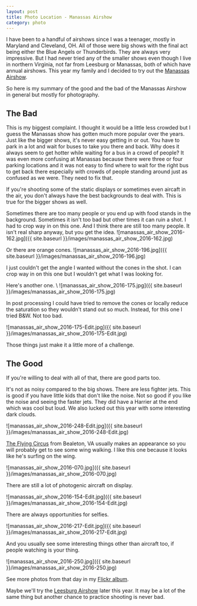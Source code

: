 ```yaml
---
layout: post
title: Photo Location - Manassas Airshow
category: photo
---
```


I have been to a handful of airshows since I was a teenager, mostly in Maryland and Cleveland, OH. All of those were big shows with the final act being either the Blue Angels or Thunderbirds. They are always very impressive. But I had never tried any of the smaller shows even though I live in northern Virginia, not far from Leesburg or Manassas, both of which have annual airshows. This year my family and I decided to try out the [Manassas Airshow](http://manassasairshow.com).

So here is my summary of the good and the bad of the Manassas Airshow in general but mostly for photography.

## The Bad ##

This is my biggest complaint. I thought it would be a little less crowded but I guess the Manassas show has gotten much more popular over the years. Just like the bigger shows, it's never easy getting in or out. You have to park in a lot and wait for buses to take you there and back. Why does it always seem to get hotter while waiting for a bus in a crowd of people? It was even more confusing at Manassas because there were three or four parking locations and it was not easy to find where to wait for the right bus to get back there especially with crowds of people standing around just as confused as we were. They need to fix that.

If you're shooting some of the static displays or sometimes even aircaft in the air, you don't always have the best backgrounds to deal with. This is true for the bigger shows as well. 

Sometimes there are too many people or you end up with food stands in the background. Sometimes it isn't too bad but other times it can ruin a shot. I had to crop way in on this one. And I think there are still too many people. It isn't real sharp anyway, but you get the idea.
![manassas_air_show_2016-162.jpg]({{ site.baseurl }}/images/manassas_air_show_2016-162.jpg)

Or there are orange cones.
![manassas_air_show_2016-196.jpg]({{ site.baseurl }}/images/manassas_air_show_2016-196.jpg)

I just couldn't get the angle I wanted without the cones in the shot. I can crop way in on this one but I wouldn't get what I was looking for. 

Here's another one. \\
![manassas_air_show_2016-175.jpg]({{ site.baseurl }}/images/manassas_air_show_2016-175.jpg)

In post processing I could have tried to remove the cones or locally reduce the saturation so they wouldn't stand out so much. Instead, for this one I tried B&W. Not too bad.

![manassas_air_show_2016-175-Edit.jpg]({{ site.baseurl }}/images/manassas_air_show_2016-175-Edit.jpg)


Those things just make it a little more of a challenge.

## The Good ##

If you're willing to deal with all of that, there are good parts too. 

It's not as noisy compared to the big shows. There are less fighter jets. This is good if you have little kids that don't like the noise. Not so good if you like the noise and seeing the faster jets. They did have a Harrier at the end which was cool but loud. We also lucked out this year with some interesting dark clouds.

![manassas_air_show_2016-248-Edit.jpg]({{ site.baseurl }}/images/manassas_air_show_2016-248-Edit.jpg)


[The Flying Circus](http://www.flyingcircusairshow.com) from Bealeton, VA usually makes an appearance so you will probably get to see some wing walking. I like this one because it looks like he's surfing on the wing.

![manassas_air_show_2016-070.jpg]({{ site.baseurl }}/images/manassas_air_show_2016-070.jpg)

There are still a lot of photogenic aircraft on display.

![manassas_air_show_2016-154-Edit.jpg]({{ site.baseurl }}/images/manassas_air_show_2016-154-Edit.jpg)

There are always opportunities for selfies. 

![manassas_air_show_2016-217-Edit.jpg]({{ site.baseurl }}/images/manassas_air_show_2016-217-Edit.jpg)

And you usually see some interesting things other than aircraft too, if people watching is your thing. 

![manassas_air_show_2016-250.jpg]({{ site.baseurl }}/images/manassas_air_show_2016-250.jpg)

See more photos from that day in my [Flickr album](https://www.flickr.com/photos/93815426@N00/sets/72157671208906732/with/28776557326/).

Maybe we'll try the [Leesburg Airshow](http://www.leesburgairshow.com) later this year. It may be a lot of the same thing but another chance to practice shooting is never bad.